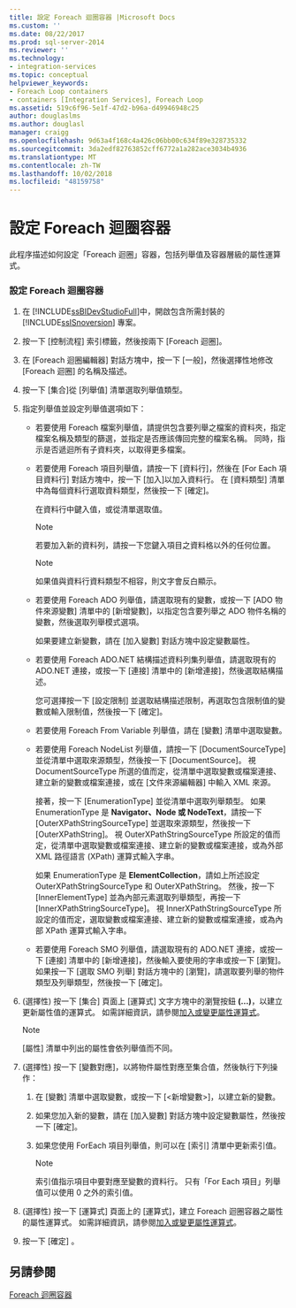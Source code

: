 ```yaml
---
title: 設定 Foreach 迴圈容器 |Microsoft Docs
ms.custom: ''
ms.date: 08/22/2017
ms.prod: sql-server-2014
ms.reviewer: ''
ms.technology:
- integration-services
ms.topic: conceptual
helpviewer_keywords:
- Foreach Loop containers
- containers [Integration Services], Foreach Loop
ms.assetid: 519c6f96-5e1f-47d2-b96a-d49946948c25
author: douglaslms
ms.author: douglasl
manager: craigg
ms.openlocfilehash: 9d63a4f168c4a426c06bb00c634f89e328735332
ms.sourcegitcommit: 3da2edf82763852cff6772a1a282ace3034b4936
ms.translationtype: MT
ms.contentlocale: zh-TW
ms.lasthandoff: 10/02/2018
ms.locfileid: "48159758"
---
```

# <a name="configure-a-foreach-loop-container"></a>設定 Foreach 迴圈容器
  此程序描述如何設定「Foreach 迴圈」容器，包括列舉值及容器層級的屬性運算式。  
  
### <a name="to-configure-the-foreach-loop-container"></a>設定 Foreach 迴圈容器  
  
1.  在 [!INCLUDE[ssBIDevStudioFull](../includes/ssbidevstudiofull-md.md)]中，開啟包含所需封裝的 [!INCLUDE[ssISnoversion](../includes/ssisnoversion-md.md)] 專案。  
  
2.  按一下 [控制流程] 索引標籤，然後按兩下 [Foreach 迴圈]。  
  
3.  在 [Foreach 迴圈編輯器] 對話方塊中，按一下 [一般]，然後選擇性地修改 [Foreach 迴圈] 的名稱及描述。  
  
4.  按一下 [集合]從 [列舉值] 清單選取列舉值類型。  
  
5.  指定列舉值並設定列舉值選項如下：  
  
    -   若要使用 Foreach 檔案列舉值，請提供包含要列舉之檔案的資料夾，指定檔案名稱及類型的篩選，並指定是否應該傳回完整的檔案名稱。 同時，指示是否遞迴所有子資料夾，以取得更多檔案。  
  
    -   若要使用 Foreach 項目列舉值，請按一下 [資料行]，然後在 [For Each 項目資料行] 對話方塊中，按一下 [加入]以加入資料行。 在 [資料類型] 清單中為每個資料行選取資料類型，然後按一下 [確定]。  
  
         在資料行中鍵入值，或從清單選取值。  
  
        > [!NOTE]  
        >  若要加入新的資料列，請按一下您鍵入項目之資料格以外的任何位置。  
  
        > [!NOTE]  
        >  如果值與資料行資料類型不相容，則文字會反白顯示。  
  
    -   若要使用 Foreach ADO 列舉值，請選取現有的變數，或按一下 [ADO 物件來源變數] 清單中的 [新增變數]，以指定包含要列舉之 ADO 物件名稱的變數，然後選取列舉模式選項。  
  
         如果要建立新變數，請在 [加入變數] 對話方塊中設定變數屬性。  
  
    -   若要使用 Foreach ADO.NET 結構描述資料列集列舉值，請選取現有的 ADO.NET 連接，或按一下 [連接] 清單中的 [新增連接]，然後選取結構描述。  
  
         您可選擇按一下 [設定限制] 並選取結構描述限制，再選取包含限制值的變數或輸入限制值，然後按一下 [確定]。  
  
    -   若要使用 Foreach From Variable 列舉值，請在 [變數] 清單中選取變數。  
  
    -   若要使用 Foreach NodeList 列舉值，請按一下 [DocumentSourceType] 並從清單中選取來源類型，然後按一下 [DocumentSource]。 視 DocumentSourceType 所選的值而定，從清單中選取變數或檔案連接、建立新的變數或檔案連接，或在 [文件來源編輯器] 中輸入 XML 來源。  
  
         接著，按一下 [EnumerationType] 並從清單中選取列舉類型。 如果 EnumerationType 是 **Navigator、Node 或 NodeText**，請按一下 [OuterXPathStringSourceType] 並選取來源類型，然後按一下 [OuterXPathString]。 視 OuterXPathStringSourceType 所設定的值而定，從清單中選取變數或檔案連接、建立新的變數或檔案連接，或為外部 XML 路徑語言 (XPath) 運算式輸入字串。  
  
         如果 EnumerationType 是 **ElementCollection**，請如上所述設定 OuterXPathStringSourceType 和 OuterXPathString。 然後，按一下 [InnerElementType] 並為內部元素選取列舉類型，再按一下 [InnerXPathStringSourceType]。 視 InnerXPathStringSourceType 所設定的值而定，選取變數或檔案連接、建立新的變數或檔案連接，或為內部 XPath 運算式輸入字串。  
  
    -   若要使用 Foreach SMO 列舉值，請選取現有的 ADO.NET 連接，或按一下 [連接] 清單中的 [新增連接]，然後輸入要使用的字串或按一下 [瀏覽]。 如果按一下 [選取 SMO 列舉] 對話方塊中的 [瀏覽]，請選取要列舉的物件類型及列舉類型，然後按一下 [確定]。  
  
6.  (選擇性) 按一下 [集合] 頁面上 [運算式] 文字方塊中的瀏覽按鈕 **(…)**，以建立更新屬性值的運算式。 如需詳細資訊，請參閱[加入或變更屬性運算式](expressions/add-or-change-a-property-expression.md)。  
  
    > [!NOTE]  
    >  [屬性] 清單中列出的屬性會依列舉值而不同。  
  
7.  (選擇性) 按一下 [變數對應]，以將物件屬性對應至集合值，然後執行下列操作：  
  
    1.  在 [變數] 清單中選取變數，或按一下 [\<新增變數>]，以建立新的變數。  
  
    2.  如果您加入新的變數，請在 [加入變數] 對話方塊中設定變數屬性，然後按一下 [確定]。  
  
    3.  如果您使用 ForEach 項目列舉值，則可以在 [索引] 清單中更新索引值。  
  
        > [!NOTE]  
        >  索引值指示項目中要對應至變數的資料行。 只有「For Each 項目」列舉值可以使用 0 之外的索引值。  
  
8.  (選擇性) 按一下 [運算式] 頁面上的 [運算式]，建立 Foreach 迴圈容器之屬性的屬性運算式。 如需詳細資訊，請參閱[加入或變更屬性運算式](expressions/add-or-change-a-property-expression.md)。  
  
9. 按一下 [確定] 。  
  
## <a name="see-also"></a>另請參閱  
 [Foreach 迴圈容器](control-flow/foreach-loop-container.md)  
  
  
